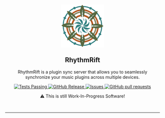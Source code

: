 <p align="center">
 <img width="140px" src="https://github.com/DevelLight/RhythmRift/blob/main/RhythmRift_Logo_cinematic_poster_painting_il-removebg-preview.png" align="center" alt="GitHub Readme Stats" />
 <h2 align="center">RhythmRift</h2>
 <p align="center">RhythmRift is a plugin sync server that allows you to seamlessly synchronize your music plugins across multiple devices.</p>
</p>
  <p align="center">
    <a href="https://github.com/theredstonedev-de/voiceassistant/actions">
      <img alt="Tests Passing" src="https://github.com/anuraghazra/github-readme-stats/workflows/Test/badge.svg" />
    </a>
    <a href="https://github.com/TheRedstoneDEV-DE/VoiceAssistant/releases">
      <img alt="GitHub Release" src="https://img.shields.io/github/release/theredstonedev-de/voiceassistant" />
    </a>
    <a href="https://github.com/TheRedstoneDEV-DE/VoiceAssistant/issues">
      <img alt="Issues" src="https://img.shields.io/github/issues/theredstonedev-de/voiceassistant?color=0088ff" />
    </a>
    <a href="https://github.com/TheRedstoneDEV-DE/VoiceAssistant/pulls">
      <img alt="GitHub pull requests" src="https://img.shields.io/github/issues-pr/theredstonedev-de/voiceassistant?color=0088ff" />
    </a>
    <br />
  </p>
  

<p align="center">
⚠️ This is still Work-In-Progress Software!
</p>
  <br />
<hr>
